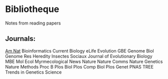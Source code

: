# Bibliotheque
Notes from reading papers

## Journals:
[Am Nat](https://www.journals.uchicago.edu/toc/an/current)
Bioinformatics
Current Biology
eLife
Evolution
GBE
Genome Biol
Genome Res
Heredity
Insectes Sociaux
Journal of Evolutionary Biology
MBE
Mol Ecol
Myrmecological News
Nature
Nature Comms
Nature Genetics
Nature Methods
Proc B
Plos Biol
Plos Comp Biol
Plos Genet
PNAS
TREE
Trends in Genetics
Science





